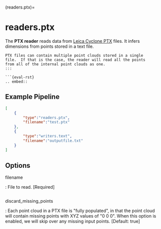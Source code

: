 (readers.ptx)=

# readers.ptx

The **PTX reader** reads data from [Leica Cyclone PTX] files. It infers
dimensions from points stored in a text file.

```{note}
PTX files can contain multiple point clouds stored in a single
file.  If that is the case, the reader will read all the points
from all of the internal point clouds as one.
:::

```{eval-rst}
.. embed::

```

## Example Pipeline

```json
[
    {
        "type":"readers.ptx",
        "filename":"test.ptx"
    },
    {
        "type":"writers.text",
        "filename":"outputfile.txt"
    }
]
```

## Options

filename

: File to read. \[Required\]

```{include} reader_opts.md
```

discard_missing_points

: Each point cloud in a PTX file is "fully populated", in that the point cloud
  will contain missing points with XYZ values of "0 0 0". When this option is
  enabled, we will skip over any missing input points.
  \[Default: true\]

[leica cyclone ptx]: http://paulbourke.net/dataformats/ptx/
